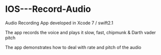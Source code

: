 # IOS---Record-Audio
Audio Recording App developed in Xcode 7 / swift2.1 

The app records the voice and plays it slow, fast, chipmunk & Darth vader pitch


The app demonstrates how to deal with rate and pitch of the audio



